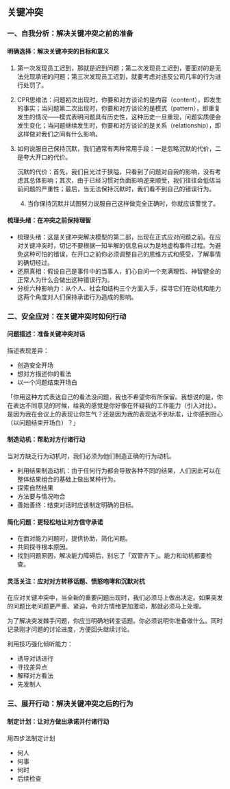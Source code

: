 ## 关键冲突

### 一、自我分析：解决关键冲突之前的准备

#### 明确选择：解决关键冲突的目标和意义

1. 第一次发现员工迟到，那就是迟到问题；第二次发现员工迟到，要面对的是无法兑现承诺的问题；第三次发现员工迟到，就要考虑对违反公司几率的行为进行处罚了。

2. CPR思维法：问题初次出现时，你要和对方谈论的是内容（content），即发生的事实；当问题第二次出现时，你要和对方谈论的是模式（pattern），即重复发生的情况——模式表明问题具有历史性，这种历史一旦重现，问题实质便会发生变化；当问题继续发生时，你要和对方谈论的是关系（relationship），即这样做对我们之间有什么影响。

3. 如何说服自己保持沉默，我们通常有两种常用手段：一是忽略沉默的代价，二是夸大开口的代价。

   沉默的代价：首先，我们目光过于狭隘，只看到了问题对自我的影响，没有考虑其总体影响；其次，由于已经习惯对负面影响逆来顺受，我们往往会低估当前问题的严重性；最后，当无法保持沉默时，我们看不到自己的错误行为。

	4. 当你保持沉默并试图努力说服自己这样做完全正确时，你就应该警觉了。

#### 梳理头绪：在冲突之前保持理智

- 梳理头绪：这是关键冲突解决模型的第二部，出现在正式应对问题之前。在应对关键冲突时，切记不要根据一知半解的信息自以为是地虚构事件过程。为避免这种可怕的错误，在开口之前你必须调整自己的思维方式和感受，了解事情的确切经过。
- 还原真相：假设自己是事件中的当事人，扪心自问一个充满理性、神智健全的正常人为什么会做出这种错误行为。
- 分析六种影响力：从个人、社会和结构三个方面入手，探寻它们在动机和能力这两个角度对人们保持承诺行为造成的影响。



### 二、安全应对：在关键冲突时如何行动

#### 问题描述：准备关键冲突对话

描述表现差异：

- 创造安全开场
- 想对方描述你的看法
- 以一个问题结束开场白

「你用这种方式表达自己的看法没问题，我也不希望你有所保留。我想说的是，你在表达不同意见的时候，给我的感觉是你好像在怀疑我的工作能力（引入对比）。是因为我在会议上的表现让你生气？还是因为我的表现达不到标准，让你感到担心（以问题结束开场白）？」

#### 制造动机：帮助对方付诸行动

当对方缺乏行为动机时，我们必须为他们制造正确的行为动机。

- 利用结果制造动机：由于任何行为都会导致各种不同的结果，人们因此可以在整体结果组合的基础上做出某种行为。
- 探索自然结果
- 方法要与情况吻合
- 善始善终：结束对话时应该制定明确的目标。

#### 简化问题：更轻松地让对方信守承诺

- 在面对能力问题时，提供协助，简化问题。
- 共同探寻根本原因。
- 找到问题原因，解决能力障碍后，别忘了「双管齐下」。能力和动机都要检查。

#### 灵活关注：应对对方转移话题、愤怒咆哮和沉默对抗

在应对关键冲突中，当全新的重要问题出现时，我们必须马上做出决定。如果突发的问题比老问题更严重、紧迫，令对方情绪更加激动，那就必须马上处理。

为了解决突发棘手问题，你应当明确地转变话题。你必须说明你准备做什么。同时记录刚才问题的讨论进度，方便回头继续讨论。

利用技巧强化倾听能力：

- 诱导对话进行
- 寻找差异点
- 解释对方看法
- 先发制人



### 三、展开行动：解决关键冲突之后的行为

#### 制定计划：让对方做出承诺并付诸行动

用四步法制定计划

- 何人
- 何事
- 何时
- 后续检查

